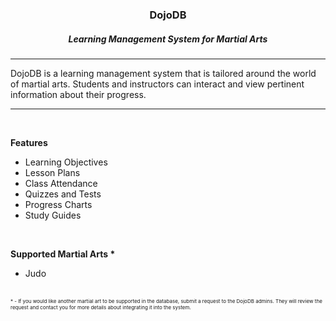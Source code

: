 <html>
  <body>
    <div align="center"><h3>DojoDB</h3></div>
    <div align="center"><h5>Learning Management System for Martial Arts</h5></div>
    <hr />
    <p>
      DojoDB is a learning management system that is tailored around the world of martial arts. Students and instructors can interact and view pertinent information about their progress.
    </p>
    <hr />
    <br />
    <p>
      <b>Features</b>
      <ul>
        <li>Learning Objectives</li>
        <li>Lesson Plans</li>
        <li>Class Attendance</li>
        <li>Quizzes and Tests</li>
        <li>Progress Charts</li>
        <li>Study Guides</li>
      </ul>
    </p>
    <br />
    <p>
      <b>Supported Martial Arts *</b>
      <ul>
        <li>Judo</li>
      </ul>
    </p>
    <br />
    <div style="font-size: 6pt;">
      * - If you would like another martial art to be supported in the database, submit a request to the DojoDB admins. They will review the request and contact you for more details about integrating it into the system.
    </div>
  </body>
</html>
